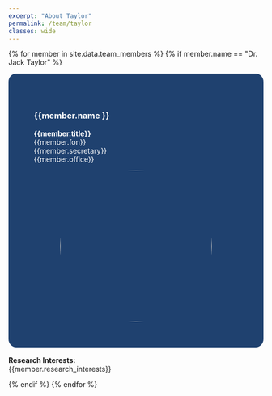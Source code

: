 ```yaml
---
excerpt: "About Taylor"
permalink: /team/taylor
classes: wide
---
```


<style> 
.teamImage{
    width: 300px;
    height: 300px;
    object-fit: cover;
    border-radius: 50%;
    display: block;
    margin-left: auto;
    margin-right: auto;
} 

.centeralign {
  text-align: center;
}
#boxcolor {
  background-color: #1F416F ;
  padding: 50px;
    border-radius: 3%;
} 
.white {
  color: white;
}
.centeralign2 {
  font-weight: bold;
  color: white;
}
</style>



{% for member in site.data.team_members %}
{% if member.name == "Dr. Jack Taylor" %}
<div id="boxcolor">
<div class="row">
    <div class="col-md-6">
        <h3 class="centeralign2">{{member.name }}</h3> 
        <p class="white"><b>{{member.title}}</b> <br>
        {{member.fon}}<br>
        {{member.secretary}}<br>
        {{member.office}}<br>
       </p>
    </div>
    <div class="col-md-6">
        <div class="mask">
        <img src="/flab-test/assets/images/teampic/{{ member.photo }}" width="25%" class="image teamImage">
        </div>
    </div>
</div>
</div>
<br>
<div>
    <b> Research Interests:</b>
    <br>
    {{member.research_interests}}
</div>

{% endif %}
{% endfor %}